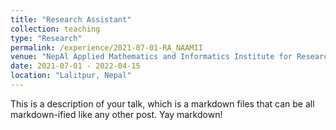 ```yaml
---
title: "Research Assistant"
collection: teaching
type: "Research"
permalink: /experience/2021-07-01-RA_NAAMII
venue: "NepAl Applied Mathematics and Informatics Institute for Research (NAAMII)"
date: 2021-07-01 - 2022-04-15
location: "Lalitpur, Nepal"
---
```


This is a description of your talk, which is a markdown files that can be all markdown-ified like any other post. Yay markdown!

